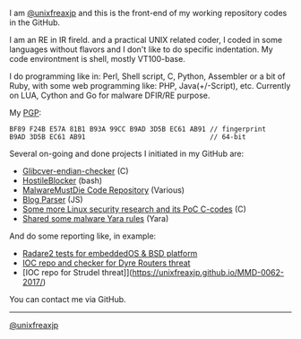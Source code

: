 I am [@unixfreaxjp](https://github.com/unixfreaxjp) and this is the front-end of my working repository codes in the GitHub.

I am an RE in IR fireld. and a practical UNIX related coder, I coded in some languages without flavors and I don't like to do specific indentation. My code environtment is shell, mostly VT100-base.

I do programming like in: Perl, Shell script, C, Python, Assembler or a bit of Ruby, with some web programming like: PHP, Java(+/-Script), etc.
Currently on LUA, Cython and Go for malware DFIR/RE purpose.

My [PGP](https://keybase.io/unixfreaxjp#show-public):
```
BF89 F24B E57A 81B1 B93A 99CC B9AD 3D5B EC61 AB91 // fingerprint
B9AD 3D5B EC61 AB91                               // 64-bit
```
Several on-going and done projects I initiated in my GitHub are:
- [Glibcver-endian-checker](https://unixfreaxjp.github.io/glibcver-endian-checker/) (C)
- [HostileBlocker](https://unixfreaxjp.github.io/HostileBlocker/) (bash)
- [MalwareMustDie Code Repository](https://unixfreaxjp.github.io/malwaremustdie/) (Various)
- [Blog Parser](https://github.com/unixfreaxjp/unixfreaxjp.github.io/blob/master/scripts/arc_parser.js) (JS)
- [Some more Linux security research and its PoC C-codes](https://github.com/unixfreaxjp/dev/blob/master/README.md) (C)
- [Shared some malware Yara rules](https://github.com/unixfreaxjp/dev/blob/master/others/myYaraRules.md) (Yara)

And do some reporting like, in example:
- [Radare2 tests for embeddedOS & BSD platform](https://github.com/unixfreaxjp/malwaremustdie/tree/master/radare2test)
- [IOC repo and checker for Dyre Routers threat](http://unixfreaxjp.github.io/dyrerouters/ )
- [IOC repo for Strudel threat]](https://unixfreaxjp.github.io/MMD-0062-2017/)

You can contact me via GitHub.

---
[@unixfreaxjp](https://github.com/unixfreaxjp)
